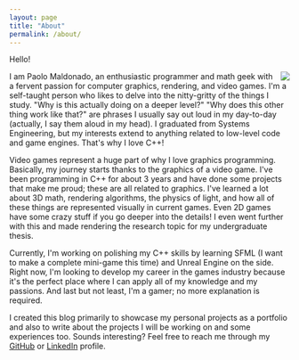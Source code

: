 ```yaml
---
layout: page
title: "About"
permalink: /about/
---
```


Hello!

<img align="right" src="../images/projects/myself.png">

I am Paolo Maldonado, an enthusiastic programmer and math geek with a fervent passion for computer graphics, rendering, and video games. I'm a self-taught person who likes to delve into the nitty-gritty of the things I study. "Why is this actually doing on a deeper level?" "Why does this other thing work like that?" are phrases I usually say out loud in my day-to-day (actually, I say them aloud in my head). I graduated from Systems Engineering, but my interests extend to anything related to low-level code and game engines. That's why I love C++!

Video games represent a huge part of why I love graphics programming. Basically, my journey starts thanks to the graphics of a video game. I've been programming in C++ for about 3 years and have done some projects that make me proud; these are all related to graphics. I've learned a lot about 3D math, rendering algorithms, the physics of light, and how all of these things are represented visually in current games. Even 2D games have some crazy stuff if you go deeper into the details! I even went further with this and made rendering the research topic for my undergraduate thesis.

Currently, I'm working on polishing my C++ skills by learning SFML (I want to make a complete mini-game this time) and Unreal Engine on the side. Right now, I'm looking to develop my career in the games industry because it's the perfect place where I can apply all of my knowledge and my passions. And last but not least, I'm a gamer; no more explanation is required.

I created this blog primarily to showcase my personal projects as a portfolio and also to write about the projects I will be working on and some experiences too. Sounds interesting? Feel free to reach me through my [GitHub](https://github.com/paoloMaldonado) or [LinkedIn](https://www.linkedin.com/in/paolomaldonadoh) profile.